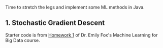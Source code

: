 Time to stretch the legs and implement some ML methods in Java. 

## 1. Stochastic Gradient Descent
Starter code is from [Homework 1] of Dr. Emily Fox's Machine Learning for Big Data course. 

<!-- links -->
[Homework 1]:http://courses.cs.washington.edu/courses/cse547/14wi/homework.html
